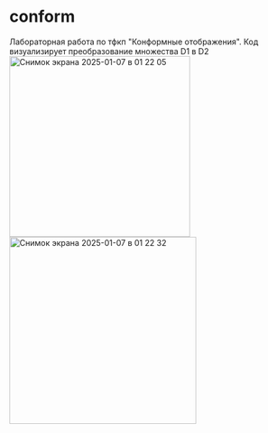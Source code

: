 # conform

Лабораторная работа по тфкп "Конформные отображения".
Код визуализирует преобразование множества D1 в D2
<img width="320" alt="Снимок экрана 2025-01-07 в 01 22 05" src="https://github.com/user-attachments/assets/11025028-3df7-49e0-bb63-f41159821bf9" />
<img width="331" alt="Снимок экрана 2025-01-07 в 01 22 32" src="https://github.com/user-attachments/assets/7a85a792-26dd-49cc-b9a2-3cf3153801b7" />
